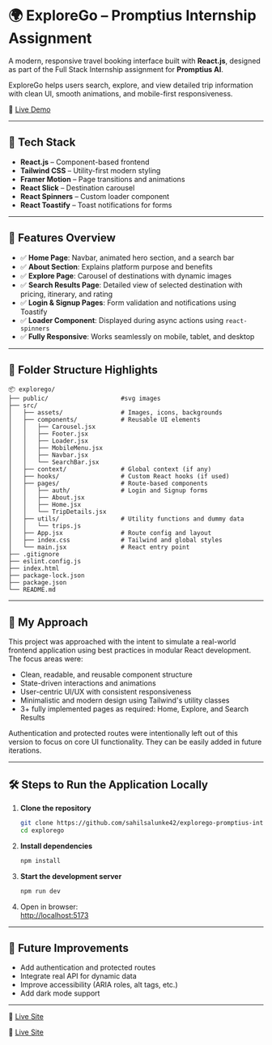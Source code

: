 # 🌍 ExploreGo – Promptius Internship Assignment

A modern, responsive travel booking interface built with **React.js**, designed as part of the Full Stack Internship assignment for **Promptius AI**.

ExploreGo helps users search, explore, and view detailed trip information with clean UI, smooth animations, and mobile-first responsiveness.

🔗 [Live Demo](https://explorego-promptius-internship.vercel.app/)

---

## 🚀 Tech Stack

- **React.js** – Component-based frontend
- **Tailwind CSS** – Utility-first modern styling
- **Framer Motion** – Page transitions and animations
- **React Slick** – Destination carousel
- **React Spinners** – Custom loader component
- **React Toastify** – Toast notifications for forms

---

## 📸 Features Overview

- ✅ **Home Page**: Navbar, animated hero section, and a search bar  
- ✅ **About Section**: Explains platform purpose and benefits  
- ✅ **Explore Page**: Carousel of destinations with dynamic images  
- ✅ **Search Results Page**: Detailed view of selected destination with pricing, itinerary, and rating  
- ✅ **Login & Signup Pages**: Form validation and notifications using Toastify  
- ✅ **Loader Component**: Displayed during async actions using `react-spinners`  
- ✅ **Fully Responsive**: Works seamlessly on mobile, tablet, and desktop  

---

## 📂 Folder Structure Highlights

```
📦 explorego/
├── public/                    #svg images
├── src/
│   ├── assets/                # Images, icons, backgrounds
│   ├── components/            # Reusable UI elements
│   │   ├── Carousel.jsx
│   │   ├── Footer.jsx
│   │   ├── Loader.jsx
│   │   ├── MobileMenu.jsx
│   │   ├── Navbar.jsx
│   │   └── SearchBar.jsx
│   ├── context/               # Global context (if any)
│   ├── hooks/                 # Custom React hooks (if used)
│   ├── pages/                 # Route-based components
│   │   ├── auth/              # Login and Signup forms
│   │   ├── About.jsx
│   │   ├── Home.jsx
│   │   └── TripDetails.jsx
│   ├── utils/                 # Utility functions and dummy data
│   │   └── trips.js
│   ├── App.jsx                # Route config and layout
│   ├── index.css              # Tailwind and global styles
│   └── main.jsx               # React entry point
├── .gitignore
├── eslint.config.js
├── index.html
├── package-lock.json
├── package.json
└── README.md

```

---

## 🧠 My Approach

This project was approached with the intent to simulate a real-world frontend application using best practices in modular React development. The focus areas were:

- Clean, readable, and reusable component structure  
- State-driven interactions and animations  
- User-centric UI/UX with consistent responsiveness  
- Minimalistic and modern design using Tailwind's utility classes  
- 3+ fully implemented pages as required: Home, Explore, and Search Results  

Authentication and protected routes were intentionally left out of this version to focus on core UI functionality. They can be easily added in future iterations.

---

## 🛠️ Steps to Run the Application Locally

1. **Clone the repository**
   ```bash
   git clone https://github.com/sahilsalunke42/explorego-promptius-internship.git
   cd explorego
   ```

2. **Install dependencies**
   ```bash
   npm install
   ```

3. **Start the development server**
   ```bash
   npm run dev
   ```

4. Open in browser:  
   [http://localhost:5173](http://localhost:5173)

---

## 📝 Future Improvements

- Add authentication and protected routes  
- Integrate real API for dynamic data  
- Improve accessibility (ARIA roles, alt tags, etc.)  
- Add dark mode support  

---

🔗 [Live Site](https://explorego-promptius-internship.vercel.app/)

🔗 [Live Site](https://explorego-promptius-internship.vercel.app/)
